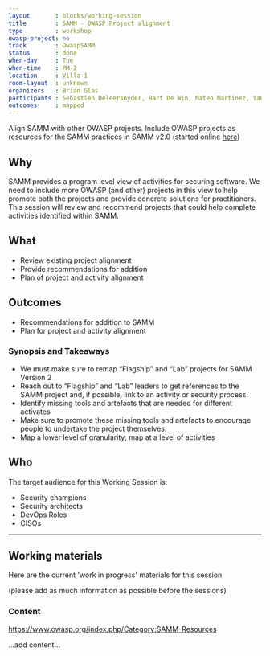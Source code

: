 ```yaml
---
layout       : blocks/working-session
title        : SAMM - OWASP Project alignment
type         : workshop
owasp-project: no
track        : OwaspSAMM
status       : done
when-day     : Tue
when-time    : PM-2
location     : Villa-1
room-layout  : unknown
organizers   : Brian Glas
participants : Sebastien Deleersnyder, Bart De Win, Mateo Martinez, Yan Kravchenko, Viktor Lindstrom
outcomes     : mapped
---
```


Align SAMM with other OWASP projects. Include OWASP projects as resources for the SAMM practices in SAMM v2.0 (started online [here](https://www.owasp.org/index.php/Category:SAMM-Resources))

## Why

SAMM provides a program level view of activities for securing software. We need to include more OWASP (and other) projects in this view to help promote both the projects and provide concrete solutions for practitioners. This session will review and recommend projects that could help complete activities identified within SAMM.

## What

- Review existing project alignment
- Provide recommendations for addition
- Plan of project and activity alignment

## Outcomes

- Recommendations for addition to SAMM
- Plan for project and activity alignment

### Synopsis and Takeaways

- We must make sure to remap “Flagship” and “Lab” projects for SAMM Version 2
- Reach out to “Flagship” and “Lab” leaders to get references to the SAMM project and, if possible, link to an activity or     security process.
- Identify missing tools and artefacts that are needed for different activates
- Make sure to promote these missing tools and artefacts to encourage people to undertake the project themselves.
- Map a lower level of granularity; map at a level of activities  

## Who

The target audience for this Working Session is:

- Security champions
- Security architects
- DevOps Roles
- CISOs

---

## Working materials

Here are the current 'work in progress' materials for this session

(please add as much information as possible before the sessions)

### Content

https://www.owasp.org/index.php/Category:SAMM-Resources

...add content...
